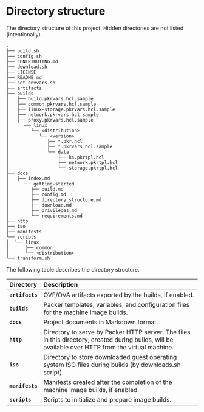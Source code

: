 # Directory structure

The directory structure of this project. Hidden directories are not listed (intentionally).

```shell
.
├── build.sh
├── config.sh
├── CONTRIBUTING.md
├── download.sh
├── LICENSE
├── README.md
├── set-envvars.sh
├── artifacts
├── builds
│   ├── build.pkrvars.hcl.sample
│   ├── common.pkrvars.hcl.sample
│   ├── linux-storage.pkrvars.hcl.sample
│   ├── network.pkrvars.hcl.sample
│   ├── proxy.pkrvars.hcl.sample
│     └── linux
│        └── <distribution>
│           └── <version>
│              ├── *.pkr.hcl
│              ├── *.pkrvars.hcl.sample
│              └── data
│                  ├── ks.pkrtpl.hcl
│                  ├── network.pkrtpl.hcl
│                  └── storage.pkrtpl.hcl
├── docs
│   ├── index.md
│     └── getting-started
│        ├── build.md
│        ├── config.md
│        ├── directory_structure.md
│        ├── download.md
│        ├── privileges.md
│        └── requirements.md
├── http
├── iso
├── manifests
└── scripts
│  └── linux
│      ├── common
│      └── <distribution>
└── transform.sh
```

The following table describes the directory structure.

| Directory       | Description                                                                                                                                         |
| :---            | :---                                                                                                                                                |
| **`artifacts`** | OVF/OVA artifacts exported by the builds, if enabled.                                                                                                   |
| **`builds`**    | Packer templates, variables, and configuration files for the machine image builds.                                                                  |
| **`docs`**      | Project documents in Markdown format.                                                                                                               |
| **`http`**      | Directory to serve by Packer HTTP server. The files in this directory, created during builds, will be available over HTTP from the virtual machine. |
| **`iso`**       | Directory to store downloaded guest operating system ISO files during builds (by downloads.sh script).                                              |
| **`manifests`** | Manifests created after the completion of the machine image builds, if enabled.                                                                     |
| **`scripts`**   | Scripts to initialize and prepare image builds.                                                                                                     |
